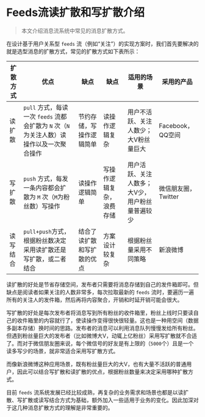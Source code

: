 # Feeds流读扩散和写扩散介绍

> 本文介绍消息流系统中常见的消息扩散方式。

在设计基于用户关系型 `feeds` 流（例如“关注”）的实现方案时，我们首先要解决的就是选型消息的扩散方式，常见的扩散方式如下表所示：

| 扩散方式 | 优点 | 缺点 | 缺点 | 适用的场景 | 采用的产品 |
|-|-|-|-|-|-|
| 读扩散 | `pull` 方式，每读一次 `feeds` 流都会扩散为 `N` 次（`N`为关注人数）读操作以及一次聚合操作 | 节约存储，写操作逻辑简单 | 读操作逻辑复杂 | 用户不活跃、关注人数少；大V粉丝量巨大 | Facebook，QQ空间 |
| 写扩散 | `push` 方式，每发一条内容都会扩散为 `M` 次（`M`为粉丝数）写操作 | 读操作逻辑简单 | 写操作逻辑复杂，浪费存储 | 用户活跃、关注人数多；大V少，用户粉丝量普遍较少 | 微信朋友圈，Twitter |
| 读写结合 | `pull+push`方式，根据粉丝数决定采用读扩散还是写扩散，或二者结合 | 结合了读扩散和写扩散的优点 | 方案设计较复杂 | 根据粉丝量采用不同策略 | 新浪微博 |

读扩散的好处是节省存储空间，发布者只需要将消息存储到自己的发件箱即可。但缺点是阅读者如果关注的人数非常多，每次拉取最新的 `feeds` 流时，要遍历一遍所有的关注人的发件箱，然后再将内容聚合，开销和时延开销可能会很大。

写扩散的好处是每次发布者将消息写到所有粉丝的收件箱里，粉丝上线时只要读自己的收件箱里的内容就行了，使读操作变得很快很轻量。这也是一种用空间（数据多副本存储）换时间的思路。发布者的消息可以利用消息队列慢慢发给所有粉丝。但遇到粉丝量巨大的发布者（比如微博大V，动辄上亿粉丝）采用写扩散就不合适了。而对于微信朋友圈来说，每个微信号的好友是有上限的（`5000`个）且是一个读多写少的场景，就非常适合采用写扩散方式。

而像新浪微博这种应用场景，既有粉丝量巨大的大V，也有大量不活跃的普通用户，因此可以结合写扩散和读扩散的优点，根据粉丝数量来决定采用哪种扩散方式。

目前 `feeds` 流系统发展已经比较成熟，再复杂的业务需求和场景也都是以读扩散、写扩散或读写结合方式为基础，额外加入一些适用于业务的变化。因此加深对于这几种消息扩散方式的理解是非常重要的。

